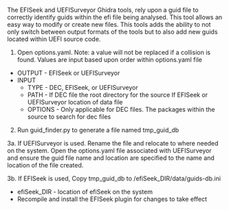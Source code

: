 The EFISeek and UEFISurveyor Ghidra tools, rely upon a guid file to
correctly identify guids within the efi file being analysed. This tool
allows an easy way to modify or create new files. This tools adds the 
ability to not only switch between output formats of the tools but to 
also add new guids located within UEFI source code.

1. Open options.yaml.
   Note: a value will not be replaced if a collision is found.
         Values are input based upon order within options.yaml file
  - OUTPUT - EFISeek or UEFISurveyor
  - INPUT
    - TYPE - DEC, EFISeek, or UEFISurveyor
    - PATH - If DEC file the root directory for the source 
             If EFISeek or UEFISurveyor location of data file
    - OPTIONS - Only applicable for DEC files.  The packages 
                within the source to search for dec files

2. Run guid_finder.py to generate a file named tmp_guid_db

3a. If UEFISurveyor is used. Rename the file and relocate to where needed on
    the system.  Open the options.yaml file associated with UEFISurveyor and
    ensure the guid file name and location are specified to the name and location
    of the file created.

3b. If EFISeek is used, Copy tmp_guid_db to /efiSeek_DIR/data/guids-db.ini
  - efiSeek_DIR - location of efiSeek on the system
  - Recompile and install the EFISeek plugin for changes to take effect
